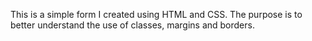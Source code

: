 This is a simple form I created using HTML and CSS. The purpose is to better understand the use of classes, margins and borders.
